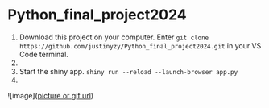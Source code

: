 # Python_final_project2024

1. Download this project on your computer.
   Enter `git clone https://github.com/justinyzy/Python_final_project2024.git` in your VS Code terminal.
2.  
3. Start the shiny app. `shiny run --reload --launch-browser app.py`
4. 

![image]([picture or gif url](https://github.com/justinyzy/Python_final_project2024/blob/main/App_Sample.png))
